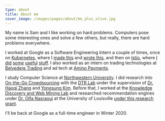 ```yaml
---
type: about 
title: About me 
cover_image: /images/pages/about/me_plus_olive.jpg 
---
```


My name is Sam and I like working on hard problems. Computers pose some interesting ones and solve a few others, but really, there are hard problems everywhere.


I worked at Google as a Software Engineering Intern a couple of times, once on [Kubernetes](https://kubernetes.io/), where I [made this](https://github.com/kubernetes-sigs/mutating-trace-admission-controller) and [wrote this](https://github.com/kubernetes/enhancements/pull/650), and then on [Istio](https://istio.io), where [I did](https://github.com/istio/istio/pull/15503) [some](https://github.com/istio/istio/pull/15941) [useful](https://github.com/istio/istio/pull/15418) [stuff](https://github.com/istio/istio/pull/15297). I also worked as an intern on trading technologies at [Belvedere Trading](http://www.belvederetrading.com/) and ad tech at [Amino Payments](https://www.aminopay.com/).

I study Computer Science at [Northwestern University](https://www.mccormick.northwestern.edu/eecs/computer-science/). I did research into [On-the-Go Crowdsourcing](http://users.eecs.northwestern.edu/~ykt413/papers/otg.pdf) with the [DTR Lab](http://dtr.northwestern.edu/) under the supervision of [Dr. Haoqi Zhang](http://users.eecs.northwestern.edu/~hq/) and [Yongsung Kim](http://yongsungkim.com/). Before that, I worked at the [Knowledge Discovery and Web Mining Lab](http://webmining.spd.louisville.edu/) and researched recommendation engines under [Dr. Olfa Nasraoui](http://louisville.edu/speed/people/faculty/nasraouiOlfa) at the University of Louisville [under this research grant](https://www.nsf.gov/awardsearch/showAward?AWD_ID=1549981).

I'll be back at Google as a full-time engineer in Winter 2020.
